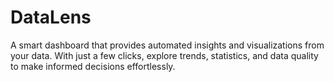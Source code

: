 # DataLens
A smart dashboard that provides automated insights and visualizations from your data. With just a few clicks, explore trends, statistics, and data quality to make informed decisions effortlessly.
